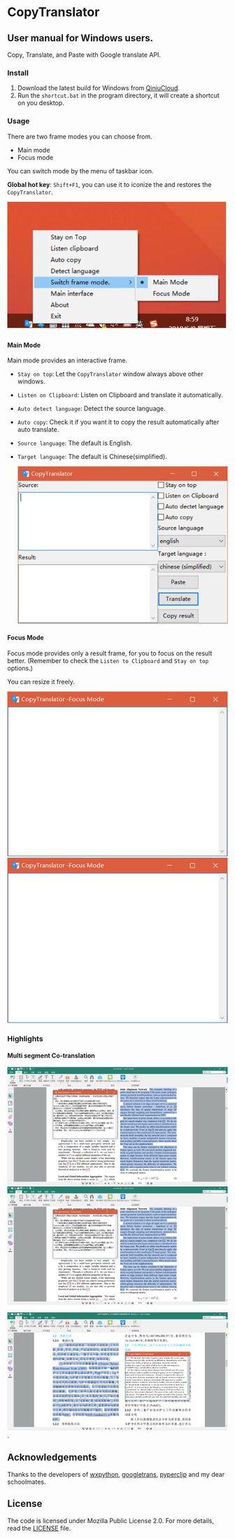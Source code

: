 # CopyTranslator 
## User manual for Windows users.

Copy, Translate, and Paste with Google translate API.
### Install
1. Download the latest build for Windows from [QiniuCloud](http://onhdz331f.bkt.clouddn.com/CopyTranslator_0.0.3_installer.exe).
2. Run the `shortcut.bat` in the program directory, it will create a shortcut on you desktop.
### Usage
There are two frame modes you can choose from.

- Main mode
- Focus mode

You can switch mode by the menu of taskbar icon.

**Global hot key**: `Shift+F1`, you can use it to iconize the and restores the `CopyTranslator`.

![taskbar0](./screenshot/focus_mode.png)

#### Main Mode

Main mode provides an interactive frame.

- `Stay on top`: Let the `CopyTranslator` window always above other windows.

- `Listen on Clipboard`: Listen on Clipboard and translate it automatically.

- `Auto detect language`: Detect the source language.

- `Auto copy`: Check it if you want it to copy the result automatically after auto translate.

- `Source language`: The default is English.

- `Target language`: The default is Chinese(simplified).

  ![win10.png](./screenshot/screenshot.png)
#### Focus Mode

Focus mode provides only a result frame, for you to focus on the result better. (Remember to check the `Listen to Clipboard` and `Stay on top` options.)

You can resize it freely.

![1528452758866](./screenshot/focusmode.png)
![1528452758866](.\screenshot\focusmode.png)

### Highlights
#### Multi segment Co-translation

![entoch](./screenshot/entoch.png)
![entoch](.\screenshot\entoch.png)

![chtoen](./screenshot/chtoen.png).


## Acknowledgements

Thanks to the developers of [wxpython](https://wxpython.org/), [googletrans](https://github.com/ssut/py-googletrans), [pyperclip](https://github.com/asweigart/pyperclip) and my dear schoolmates.

## License

The code is licensed under Mozilla Public License 2.0. For more details, read the [LICENSE](./LICENSE) file.
